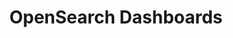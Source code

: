 ---
role: ui
title: OpenSearch Dashboards
artifact_id: opensearch-dashboards
architecture: arm64
platform: linux
type: yum
artifact_url: https://artifacts.opensearch.org/releases/bundle/opensearch-dashboards/2.x/opensearch-dashboards-2.x.repo
version: 2.18.0
category: opensearch-dashboards
slug: opensearch-dashboards-2.18.0-linux-arm64-yum
signature: https://artifacts.opensearch.org/releases/bundle/opensearch-dashboards/2.x/opensearch-dashboards-2.x.repo.sig
guide: https://opensearch.org/docs/latest/opensearch/install/rpm
---